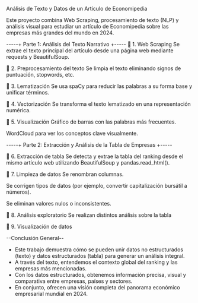 Análisis de Texto y Datos de un Artículo de Economipedia

Este proyecto combina Web Scraping, procesamiento de texto (NLP) y análisis visual para estudiar un artículo de Economipedia sobre las empresas más grandes del mundo en 2024.

-----+ Parte 1: Análisis del Texto Narrativo +-----
🔹 1. Web Scraping
Se extrae el texto principal del artículo desde una página web mediante requests y BeautifulSoup.

🔹 2. Preprocesamiento del texto
Se limpia el texto eliminando signos de puntuación, stopwords, etc.

🔹 3. Lematización
Se usa spaCy para reducir las palabras a su forma base y unificar términos.

🔹 4. Vectorización
Se transforma el texto lematizado en una representación numérica.

🔹 5. Visualización
Gráfico de barras con las palabras más frecuentes.

WordCloud para ver los conceptos clave visualmente.

-----+ Parte 2: Extracción y Análisis de la Tabla de Empresas +-----

🔹 6. Extracción de tabla
Se detecta y extrae la tabla del ranking desde el mismo artículo web utilizando BeautifulSoup y pandas.read_html().

🔹 7. Limpieza de datos 
Se renombran columnas.

Se corrigen tipos de datos (por ejemplo, convertir capitalización bursátil a números).

Se eliminan valores nulos o inconsistentes.

🔹 8. Análisis exploratorio
Se realizan distintos análisis sobre la tabla 

🔹 9. Visualización de datos

--Conclusión General--
+ Este trabajo demuestra cómo se pueden unir datos no estructurados (texto) y datos estructurados (tabla) para generar un análisis integral.
+ A través del texto, entendemos el contexto global del ranking y las empresas más mencionadas.
+ Con los datos estructurados, obtenemos información precisa, visual y comparativa entre empresas, países y sectores.
+ En conjunto, ofrecen una visión completa del panorama económico empresarial mundial en 2024.



